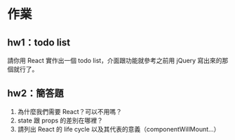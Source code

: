 # 作業

## hw1：todo list

請你用 React 實作出一個 todo list，介面跟功能就參考之前用 jQuery 寫出來的那個就行了。

## hw2：簡答題

1. 為什麼我們需要 React？可以不用嗎？
2. state 跟 props 的差別在哪裡？
3. 請列出 React 的 life cycle 以及其代表的意義（componentWillMount...）